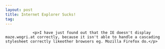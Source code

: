 ```yaml
---
layout: post
title: Internet Explorer Sucks!
tag: 
---
```



                <p>I have just found out that the IE doesn't display maze.wogri.at correctly, because it isn't able to handle a cascading stylesheet correctly likeother browsers eg. Mozilla Firefox do.</p>
            
